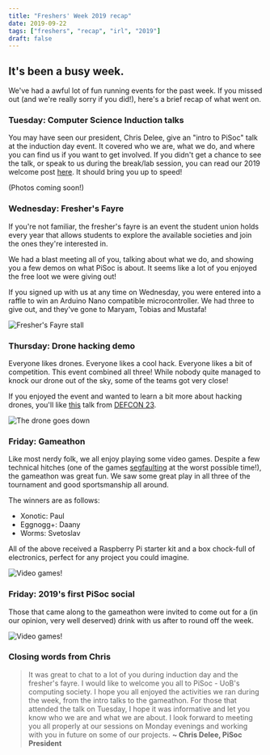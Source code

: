```yaml
---
title: "Freshers' Week 2019 recap"
date: 2019-09-22
tags: ["freshers", "recap", "irl", "2019"]
draft: false
---
```


## It's been a busy week.

We've had a awful lot of fun running events for the past week. If you missed out (and we're really sorry if you did!), here's a brief recap of what went on.

### Tuesday: Computer Science Induction talks
You may have seen our president, Chris Delee, give an "intro to PiSoc" talk at the induction day event. It covered  who we are, what we do, and where you can find us if you want to get involved. If you didn't get a chance to see the talk, or speak to us during the break/lab session, you can read our 2019 welcome post [here](https://pisoc.net/news/welcome-freshers-2019/). It should bring you up to speed!

(Photos coming soon!)

### Wednesday: Fresher's Fayre
If you're not familiar, the fresher's fayre is an event the student union holds every year that allows students to explore the available societies and join the ones they're interested in.

We had a blast meeting all of you, talking about what we do, and showing you a few demos on what PiSoc is about. It seems like a lot of you enjoyed the free loot we were giving out!

If you signed up with us at any time on Wednesday, you were entered into a raffle to win an Arduino Nano compatible microcontroller. We had three to give out, and they've gone to Maryam, Tobias and Mustafa! 

![Fresher's Fayre stall](/img/freshers_fayre_2019.jpg "Live work on an arduino project")

### Thursday: Drone hacking demo
Everyone likes drones. Everyone likes a cool hack. Everyone likes a bit of competition. This event combined all three! While nobody quite managed to knock our drone out of the sky, some of the teams got very close!

If you enjoyed the event and wanted to learn a bit more about hacking drones, you'll like [this](https://www.youtube.com/watch?v=5CzURm7OpAA) talk from [DEFCON 23](https://en.wikipedia.org/wiki/DEF_CON).

![The drone goes down](/img/drone_kill_2019.png "Chris demonstrating his l33t h4xx0r skillz")

### Friday: Gameathon

Like most nerdy folk, we all enjoy playing some video games. Despite a few technical hitches (one of the games [segfaulting](https://en.wikipedia.org/wiki/Segmentation_fault) at the worst possible time!), the gameathon was great fun. We saw some great play in all three of the tournament and good sportsmanship all around. 

The winners are as follows:

* Xonotic: Paul
* Eggnogg+: Daany
* Worms: Svetoslav

All of the above received a Raspberry Pi starter kit and a box chock-full of electronics, perfect for any project you could imagine.

![Video games!](/img/gameathon_2019.jpg "An intense Xonotic match set to Mick Gordon's BFG Divison")

### Friday: 2019's first PiSoc social

Those that came along to the gameathon were invited to come out for a (in our opinion, very well deserved) drink with us after to round off the week.

![Video games!](/img/social_2019.jpg "A few rounds of Cards Against Humanity in The Exchange")

### Closing words from Chris

>It was great to chat to a lot of you during induction day and the fresher's fayre. I would like to welcome you all to PiSoc - UoB's computing society. I hope you all enjoyed the activities we ran during the week, from the intro talks to the gameathon. For those that attended the talk on Tuesday, I hope it was informative and let you know who we are and what we are about. I look forward to meeting you all properly at our sessions on Monday evenings and working with you in future on some of our projects. **~ Chris Delee, PiSoc President**
